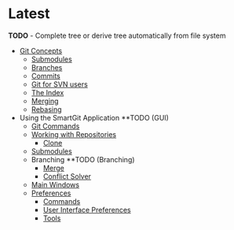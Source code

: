 # Latest

**TODO** - Complete tree or derive tree automatically from file system

- [Git Concepts](Git-Concepts)
  - [Submodules](GitConcepts/Submodules.md)
  - [Branches](Branches)
  - [Commits](Commits)
  - [Git for SVN users](GitConcepts/Git-for-SVN-users.md)
  - [The Index](The-Index)
  - [Merging](GitConcepts/Merging.md)
  - [Rebasing](GitConcepts/Rebasing.md)
- Using the SmartGit Application **TODO (GUI)
  -   [Git Commands](Git-Commands)
    - [Working with Repositories](Repository-Related)
      - [Clone](Clone)
    - [Submodules](Submodules)
    - Branching **TODO (Branching)
      - [Merge](Merge)
      - [Conflict Solver](GUI/GitCommands/Branching/Conflict-Solver.md)
  - [Main Windows](Main-Windows)
  - [Preferences](Preferences)
    - [Commands](GUI/Preferences/Commands.md)
    - [User Interface Preferences](GUI/Preferences/User-Interface.md)
    - [Tools](Tools)
